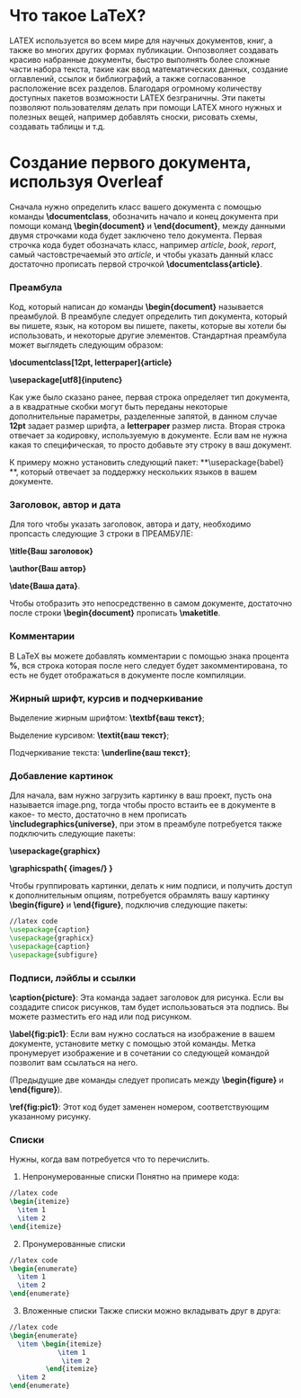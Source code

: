 # Что такое LaTeX?

LATEX используется во всем мире для научных документов, книг, а также во многих других формах публикации. Онпозволяет создавать красиво набранные документы, быстро выполнять более сложные части набора текста, такие как ввод математических данных, создание оглавлений, ссылок и библиографий, а также согласованное расположение всех разделов. Благодаря огромному количеству доступных пакетов возможности LATEX безграничны. Эти пакеты позволяют пользователям делать при помощи LATEX много нужных и полезных вещей, например добавлять сноски, рисовать схемы, создавать таблицы и т.д.

# Создание первого документа, используя Overleaf

Сначала нужно определить класс вашего документа с помощью команды **\documentclass**, обозначить начало и конец документа при помощи команд **\begin{document}** и **\end{document}**, между данными двумя строчками кода будет заключено тело документа. Первая строчка кода будет обозначать класс, например *article*, *book*, *report*, самый частовстречаемый это *article*, и чтобы указать данный класс достаточно прописать первой строчкой **\documentclass{article}**.

### Преамбула

Код, который написан до команды **\begin{document}** называется преамбулой. В преамбуле следует определить тип документа, который вы пишете, язык, на котором вы пишете, пакеты, которые вы хотели бы использовать, и некоторые другие элементов. Стандартная преамбула может выглядеть следующим образом: 

**\documentclass[12pt, letterpaper]{article}**

**\usepackage[utf8]{inputenc}**

Как уже было сказано ранее, первая строка определяет тип документа, а в квадратные скобки могут быть переданы некоторые дополнительные параметры, разделенные запятой, в данном случае **12pt** задает размер шрифта, а **letterpaper** размер листа. Вторая строка отвечает за кодировку, используемую в документе. Если вам не нужна какая то специфическая, то просто добавьте эту строку в ваш документ.

К примеру можно установить следующий пакет: **\usepackage{babel} **, который отвечает за поддержку нескольких языков в вашем документе.

### Заголовок, автор и дата

Для того чтобы указать заголовок, автора и дату, необходимо пропсасть следующие 3 строки в ПРЕАМБУЛЕ:

**\title{Ваш заголовок}**

**\author{Ваш автор}**

**\date{Ваша дата}**.

Чтобы отобразить это непосредственно в самом документе, достаточно после строки **\begin{document}** прописать **\maketitle**.

### Комментарии

В LaTeX вы можете добавлять комментарии с помощью знака процента **%**, вся строка которая после него следует будет закомментирована, то есть не будет отображаться в документе после компиляции.

### Жирный шрифт, курсив и подчеркивание

Выделение жирным шрифтом: **\textbf{ваш текст}**;

Выделение курсивом: **\textit{ваш текст}**;

Подчеркивание текста: **\underline{ваш текст}**;

### Добавление картинок

Для начала, вам нужно загрузить картинку в ваш проект, пусть она называется image.png, тогда чтобы просто встаить ее в документе в какое- то место, достаточно в нем прописать **\includegraphics{universe}**, при этом в преамбуле потребуется также подключить следующие пакеты:

**\usepackage{graphicx}**

**\graphicspath{ {images/} }**

Чтобы группировать картинки, делать к ним подписи, и получить доступ к дополнительным опциям, потребуется обрамлять вашу картинку **\begin{figure}** и **\end{figure}**, подключив следующие пакеты:

```latex
//latex code
\usepackage{caption}  
\usepackage{graphicx}  
\usepackage{caption}
\usepackage{subfigure}
```

### Подписи, лэйблы и ссылки

**\caption{picture}**: Эта команда задает заголовок для рисунка. Если вы создадите список рисунков, там будет использоваться эта подпись. Вы можете разместить его над или под рисунком.

**\label{fig:pic1}**: Если вам нужно сослаться на изображение в вашем документе, установите метку с помощью этой команды. Метка пронумерует изображение и в сочетании со следующей командой позволит вам ссылаться на него.

(Предыдущие две команды следует прописать между **\begin{figure}** и **\end{figure}**).

**\ref{fig:pic1}**: Этот код будет заменен номером, соответствующим указанному рисунку.

### Списки
Нужны, когда вам потребуется что то перечислить.

1) Непронумерованные списки
Понятно на примере кода:
```latex
//latex code
\begin{itemize}
  \item 1
  \item 2
\end{itemize}
```

2) Пронумерованные списки
```latex
//latex code
\begin{enumerate}
  \item 1
  \item 2
\end{enumerate}
```

3) Вложенные списки
Также списки можно вкладывать друг в друга:
```latex
//latex code
\begin{enumerate}
  \item \begin{itemize}
            \item 1
             \item 2
         \end{itemize}
  \item 2
\end{enumerate}
```



